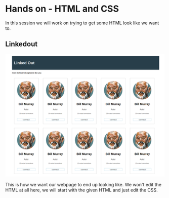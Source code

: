 # Hands on - HTML and CSS

In this session we will work on trying to get some HTML look like we
want to.

## Linkedout

![linkedout](./linkedout.png)

This is how we want our webpage to end up looking like.  We won't edit
the HTML at all here, we will start with the given HTML and just edit
the CSS.
